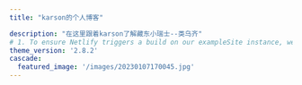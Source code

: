 ```yaml
---
title: "karson的个人博客"

description: "在这里跟着karson了解藏东小瑞士--类乌齐"
# 1. To ensure Netlify triggers a build on our exampleSite instance, we need to change a file in the exampleSite directory.
theme_version: '2.8.2'
cascade:
  featured_image: '/images/20230107170045.jpg'
---
```

